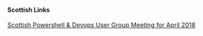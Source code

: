 ﻿#### Scottish Links
[Scottish Powershell & Devops User Group Meeting for April 2018](Scottish/Scottish%20Powershell%20%20Devops%20User%20Group%20Meeting%20for%20April%202018.md)



